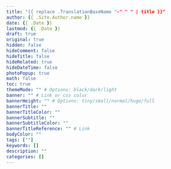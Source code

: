 ```yaml
---
title: "{{ replace .TranslationBaseName "-" " " | title }}"
author: {{ .Site.Author.name }}
date: {{ .Date }}
lastmod: {{ .Date }}
draft: true
original: true
hidden: false
hideComment: false
hideTitle: false
hideRelated: true
hideDateTime: false
photoPopup: true
math: false
toc: true
themeMode: "" # Options: black/dark/light
banner: "" # Link or css color
bannerHeight: "" # Options: tiny/small/normal/huge/full
bannerTitle: ""
bannerTitleColor: ""
bannerSubtitle: ""
bannerSubtitleColor: ""
bannerTitleReference: "" # Link
bodyColor: ""
tags: [""]
keywords: []
description: ""
categories: []
---
```


<!--more-->
